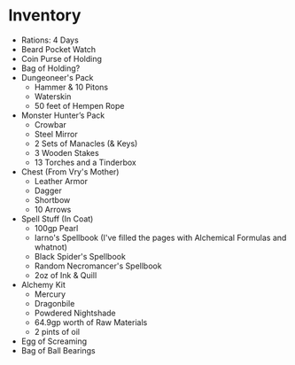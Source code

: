 # Inventory
+ Rations: 4 Days
+ Beard Pocket Watch
+ Coin Purse of Holding
+ Bag of Holding?
+ Dungeoneer's Pack 
  - Hammer & 10 Pitons
  - Waterskin
  - 50 feet of Hempen Rope
+ Monster Hunter’s Pack
  - Crowbar
  - Steel Mirror
  - 2 Sets of Manacles (& Keys)
  - 3 Wooden Stakes
  - 13 Torches and a Tinderbox
+ Chest (From Vry's Mother)
  - Leather Armor
  - Dagger
  - Shortbow
  - 10 Arrows
+ Spell Stuff (In Coat)
  - 100gp Pearl
  - Iarno's Spellbook (I've filled the pages with Alchemical Formulas and whatnot)
  - Black Spider's Spellbook
  - Random Necromancer's Spellbook
  - 2oz of Ink & Quill
+ Alchemy Kit
  - Mercury
  - Dragonbile
  - Powdered Nightshade
  - 64.9gp worth of Raw Materials
  - 2 pints of oil
+ Egg of Screaming
+ Bag of Ball Bearings
